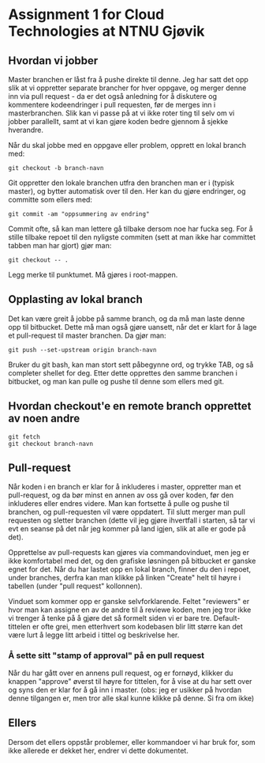 # Assignment 1 for Cloud Technologies at NTNU Gjøvik

## Hvordan vi jobber

Master branchen er låst fra å pushe direkte til denne. Jeg har satt det opp slik at vi oppretter separate brancher for hver oppgave, og merger denne inn via pull request - da er det også anledning for å diskutere og kommentere kodeendringer i pull requesten, før de merges inn i masterbranchen. Slik kan vi passe på at vi ikke roter ting til selv om vi jobber parallellt, samt at vi kan gjøre koden bedre gjennom å sjekke hverandre.

Når du skal jobbe med en oppgave eller problem, opprett en lokal branch med:

```git checkout -b branch-navn```

Git oppretter den lokale branchen utfra den branchen man er i (typisk master), og bytter automatisk over til den. Her kan du gjøre endringer, og committe som ellers med:

```git commit -am "oppsummering av endring"```

Commit ofte, så kan man lettere gå tilbake dersom noe har fucka seg. For å stille tilbake repoet til den nyligste commiten (sett at man ikke har committet tabben man har gjort) gjør man:

```git checkout -- .```

Legg merke til punktumet. Må gjøres i root-mappen.


## Opplasting av lokal branch

Det kan være greit å jobbe på samme branch, og da må man laste denne opp til bitbucket. Dette må man også gjøre uansett, når det er klart for å lage et pull-request til master branchen. Da gjør man:

```git push --set-upstream origin branch-navn```

Bruker du git bash, kan man stort sett påbegynne ord, og trykke TAB, og så completer shellet for deg. Etter dette opprettes den samme branchen i bitbucket, og man kan pulle og pushe til denne som ellers med git.

## Hvordan checkout'e en remote branch opprettet av noen andre
```
git fetch
git checkout branch-navn
```

## Pull-request

Når koden i en branch er klar for å inkluderes i master, oppretter man et pull-request, og da bør minst en annen av oss gå over koden, før den inkluderes eller endres videre. Man kan fortsette å pulle og pushe til branchen, og pull-requesten vil være oppdatert. Til slutt merger man pull requesten og sletter branchen (dette vil jeg gjøre ihvertfall i starten, så tar vi evt en seanse på det når jeg kommer på land igjen, slik at alle er gode på det).

Opprettelse av pull-requests kan gjøres via commandovinduet, men jeg er ikke komfortabel med det, og den grafiske løsningen på bitbucket er ganske egnet for det. Når du har lastet opp en lokal branch, finner du den i repoet, under branches, derfra kan man klikke på linken "Create" helt til høyre i tabellen (under "pull request" kollonnen).

Vinduet som kommer opp er ganske selvforklarende. Feltet "reviewers" er hvor man kan assigne en av de andre til å reviewe koden, men jeg tror ikke vi trenger å tenke på å gjøre det så formelt siden vi er bare tre. Default-tittelen er ofte grei, men etterhvert som kodebasen blir litt større kan det være lurt å legge litt arbeid i tittel og beskrivelse her.

### Å sette sitt "stamp of approval" på en pull request

Når du har gått over en annens pull request, og er fornøyd, klikker du knappen "approve" øverst til høyre for tittelen, for å vise at du har sett over og syns den er klar for å gå inn i master. (obs: jeg er usikker på hvordan denne tilgangen er, men tror alle skal kunne klikke på denne. Si fra om ikke)

## Ellers

Dersom det ellers oppstår problemer, eller kommandoer vi har bruk for, som ikke allerede er dekket her, endrer vi dette dokumentet.
